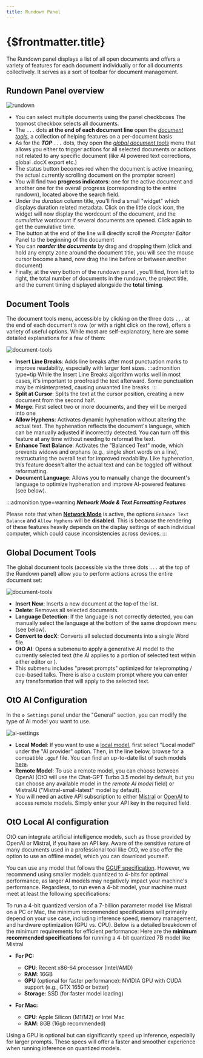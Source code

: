 ```yaml
---
title: Rundown Panel
---
```

# {$frontmatter.title}


The Rundown panel displays a list of all open documents and offers a variety of features for each document individually or for all documents collectively. It serves as a sort of toolbar for document management.

## Rundown Panel overview
![rundown](/rundown-detail.webp)

- You can select multiple documents  using the panel checkboxes The topmost checkbox selects all documents.
- The <Number n="3F" /> `...` dots **at the end of each document line** open the  [_document tools_](#document-tools), a collection of helping features on a per-document basis
- As for the ***TOP*** <Number n="3G" /> `...` dots, they open the [_global document tools_](#global-document-tools) menu that allows you either to trigger actions for all selected documents or actions not related to any specific document (like AI powered text corrections, global .docX export etc.)
- The <Round isGray=true />status button becomes <Round /> red when the document is active (meaning, the actual currently scrolling document on the prompter screen)
- You will find two **progress indicators**: one for the active document  <Number n="3B" /> and another one for the overall progress <Number n="3C" /> (corresponding to the entire rundown), located above the search field.
- Under the _duration_ column title, you'll find a small "widget"  <Number n="3D" /> which displays duration related metadata.
Click on the little clock <Icon d="clock" fill="none" stroke="white" noborder /> icon, the widget will now display the wordcount of the document, and the *cumulative* wordcount if several documents are opened. Click again to get the cumulative time.
- The <Icon d="gotoDoc" />  <Number n="3E" /> button at the end of the line will directly scroll the _Prompter Editor_ Panel to the beginning of the document
- You can ***reorder the documents*** by drag and dropping them (click and hold any empty zone around the document title, you will see the mouse cursor become a hand, now drag the line before or between another document)
- Finally, at the very bottom of the rundown panel  <Number n="3G" />, you’ll find, from left to right, the total number of documents in the rundown, the project title, and the current timing displayed alongside the **total timing**.
  
## Document Tools
The document tools menu, accessible by clicking on the three dots `...` at the end of each document's row (or with a right click on the row), offers a variety of useful options. While most are self-explanatory, here are some detailed explanations for a few of them:

![document-tools](/rundown-tools.jpg)

- **Insert Line Breaks**: Adds line breaks after most punctuation marks to improve readability, especially with larger font sizes.
    :::admonition type=tip
    While the Insert Line Breaks algorithm works well in most cases, it's important to proofread the text afterward. Some punctuation may be misinterpreted, causing unwanted line breaks.
    :::
- **Split at Cursor**: Splits the text at the cursor position, creating a new document from the second half.
- **Merge**: First select two or more documents, and they will be merged into one
- **Allow Hyphens**: Activates dynamic hyphenation without altering the actual text. The hyphenation reflects the document's language, which can be manually adjusted if incorrectly detected. You can turn off this feature at any time without needing to reformat the text.
- **Enhance Text Balance**: Activates the "Balanced Text" mode, which prevents widows and orphans (e.g., single short words on a line), restructuring the overall text for improved readability. Like hyphenation, this feature doesn't alter the actual text and can be toggled off without reformatting.
- **Document Language**: Allows you to manually change the document's language to optimize hyphenation and improve AI-powered features (see below).


:::admonition type=warning
***Network Mode & Text Formatting Features***

Please note that when [**Network Mode**](/docs/advanced/network) is active, the options `Enhance Text Balance` and `Allow Hyphens` will be **disabled**. This is because the rendering of these features heavily depends on the display settings of each individual computer, which could cause inconsistencies across devices.
:::


## Global Document Tools
The global document tools (accessible via the three dots `...` at the top of the Rundown panel) allow you to perform actions across the entire document set:

![document-tools](/rundown-global-tools.webp)
- **Insert New**: Inserts a new document at the top of the list.
- **Delete**: Removes all selected documents.
- **Language Detection**: If the language is not correctly detected, you can manually select the language at the bottom of the same dropdown menu (see below).
- **Convert to docX**: Converts all selected documents into a single Word file.
- **OtO AI**: Opens a submenu to apply a generative AI model to the currently selected text (the AI applies to a portion of selected text within either editor <Number n="2" /> or <Number n="4" />).
- This submenu includes "preset prompts" optimized for teleprompting / cue-based talks. There is also a custom prompt where you can enter any transformation that will apply to the selected text.

## OtO AI Configuration
In the `⚙ Settings` panel under the "General" section, you can modify the type of AI model you want to use.

![ai-settings](/ai-settings.jpg)

- **Local Model**: If you want to use a [local model](#oto-local-ai-configuration), first select "Local model" under the "AI provider" option. Then, in the line below, browse for a compatible `.gguf` file. You can find an up-to-date list of such models [here](https://huggingface.co/TheBloke/Llama-2-7B-GGUF).
- **Remote Model**: To use a remote model, you can choose between OpenAI (OtO will use the Chat-GPT Turbo 3.5 model by default, but you can choose any available model in the *remote AI model* field) or MistralAI ("Mistral-small-latest" model by default).
- You will need an active API subscription to either [Mistral](https://console.mistral.ai/api-keys/) or [OpenAI](https://help.openai.com/en/articles/4936850-where-do-i-find-my-openai-api-key) to access remote models. Simply enter your API key in the required field.


## OtO Local AI configuration
OtO can integrate artificial intelligence models, such as those provided by OpenAI or Mistral, if you have an API key. Aware of the sensitive nature of many documents used in a professional tool like OtO, we also offer the option to use an offline model, which you can download yourself.

You can use any model that follows the [GGUF specification](https://huggingface.co/docs/hub/gguf). However, we recommend using smaller models quantized to 4-bits for optimal performance, as larger AI models may negatively impact your machine's performance. Regardless, to run even a 4-bit model, your machine must meet at least the following specifications:

To run a 4-bit quantized version of a 7-billion parameter model like Mistral on a PC or Mac, the minimum recommended specifications will primarily depend on your use case, including inference speed, memory management, and hardware optimization (GPU vs. CPU). Below is a detailed breakdown of the minimum requirements for efficient performance:
Here are the **minimum recommended specifications** for running a 4-bit quantized 7B model like Mistral

- **For PC:**
  - **CPU**: Recent x86-64 processor (Intel/AMD)
  - **RAM**: 16GB
  - **GPU** (optional for faster performance): NVIDIA GPU with CUDA support (e.g., GTX 1650 or better)
  - **Storage**: SSD (for faster model loading)

- **For Mac:**
  - **CPU**: Apple Silicon (M1/M2) or Intel Mac
  - **RAM**: 8GB (16gb recommended)

Using a GPU is optional but can significantly speed up inference, especially for larger prompts.
These specs will offer a faster and smoother experience when running inference on quantized models.